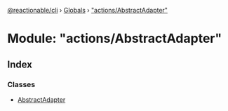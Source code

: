 [@reactionable/cli](../README.md) › [Globals](../globals.md) › ["actions/AbstractAdapter"](_actions_abstractadapter_.md)

# Module: "actions/AbstractAdapter"

## Index

### Classes

* [AbstractAdapter](../classes/_actions_abstractadapter_.abstractadapter.md)
